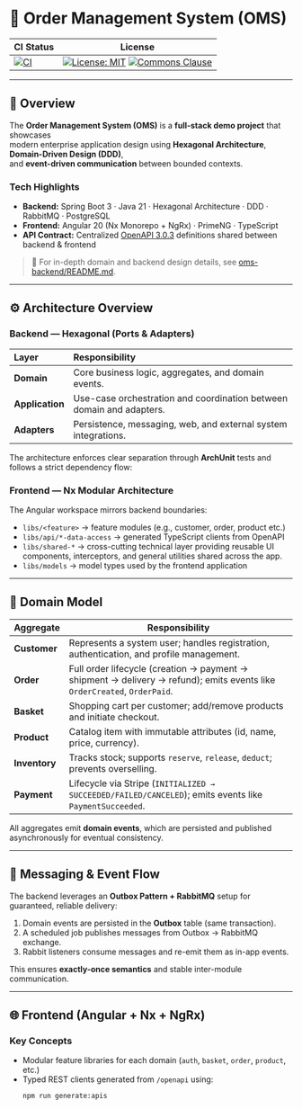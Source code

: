# 🧩 Order Management System (OMS)

| CI Status                                                                                                                                                                                               | License                                                                                                                                                                                                          |
|---------------------------------------------------------------------------------------------------------------------------------------------------------------------------------------------------------|------------------------------------------------------------------------------------------------------------------------------------------------------------------------------------------------------------------|
| [![CI](https://github.com/hirannor/oms-hexagonal-architecture-ddd/actions/workflows/ci.yml/badge.svg?branch=main)](https://github.com/hirannor/oms-hexagonal-architecture-ddd/actions/workflows/ci.yml) | [![License: MIT](https://img.shields.io/badge/License-MIT-yellow.svg)](https://opensource.org/licenses/MIT) [![Commons Clause](https://img.shields.io/badge/Commons-Clause-red.svg)](https://commonsclause.com/) |

---

## 🧭 Overview

The **Order Management System (OMS)** is a **full-stack demo project** that showcases  
modern enterprise application design using **Hexagonal Architecture**, **Domain-Driven Design (DDD)**,  
and **event-driven communication** between bounded contexts.

### Tech Highlights

- **Backend:** Spring Boot 3 · Java 21 · Hexagonal Architecture · DDD · RabbitMQ · PostgreSQL
- **Frontend:** Angular 20 (Nx Monorepo + NgRx) · PrimeNG · TypeScript
- **API Contract:** Centralized [OpenAPI 3.0.3](openapi/) definitions shared between backend & frontend

> 📘 For in-depth domain and backend design details, see [oms-backend/README.md](oms-backend/README.md).

---

## ⚙️ Architecture Overview

### Backend — Hexagonal (Ports & Adapters)

| Layer           | Responsibility                                                       |
|:----------------|:---------------------------------------------------------------------|
| **Domain**      | Core business logic, aggregates, and domain events.                  |
| **Application** | Use-case orchestration and coordination between domain and adapters. |
| **Adapters**    | Persistence, messaging, web, and external system integrations.       |

The architecture enforces clear separation through **ArchUnit** tests and follows a strict dependency flow:

### Frontend — Nx Modular Architecture

The Angular workspace mirrors backend boundaries:

- `libs/<feature>` → feature modules (e.g., customer, order, product etc.)
- `libs/api/*-data-access` → generated TypeScript clients from OpenAPI
- `libs/shared-*` → cross-cutting technical layer providing reusable UI components, interceptors, and general utilities shared across the app.
- `libs/models` → model types used by the frontend application

---

## 🧩 Domain Model

| Aggregate     | Responsibility                                                                                                           |
|---------------|--------------------------------------------------------------------------------------------------------------------------|
| **Customer**  | Represents a system user; handles registration, authentication, and profile management.                                  |
| **Order**     | Full order lifecycle (creation → payment → shipment → delivery → refund); emits events like `OrderCreated`, `OrderPaid`. |
| **Basket**    | Shopping cart per customer; add/remove products and initiate checkout.                                                   |
| **Product**   | Catalog item with immutable attributes (id, name, price, currency).                                                      |
| **Inventory** | Tracks stock; supports `reserve`, `release`, `deduct`; prevents overselling.                                             |
| **Payment**   | Lifecycle via Stripe (`INITIALIZED → SUCCEEDED/FAILED/CANCELED`); emits events like `PaymentSucceeded`.                  |

All aggregates emit **domain events**, which are persisted and published asynchronously for eventual consistency.

---

## 📡 Messaging & Event Flow

The backend leverages an **Outbox Pattern + RabbitMQ** setup for guaranteed, reliable delivery:

1. Domain events are persisted in the **Outbox** table (same transaction).
2. A scheduled job publishes messages from Outbox → RabbitMQ exchange.
3. Rabbit listeners consume messages and re-emit them as in-app events.

This ensures **exactly-once semantics** and stable inter-module communication.

---

## 🌐 Frontend (Angular + Nx + NgRx)

### Key Concepts

- Modular feature libraries for each domain (`auth`, `basket`, `order`, `product`, etc.)
- Typed REST clients generated from `/openapi` using:
  ```bash
  npm run generate:apis